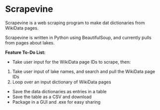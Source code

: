 # Scrapevine

Scrapevine is a web scraping program to make dat dictionaries from WikiData pages. 

Scrapevine is written in Python using BeautifulSoup, and currently pulls from pages about lakes.

**Feature To-Do List:**

* Take user input for the WikiData page IDs to scrape, then:
1. Take user input of lake names, and search and pull the WikiData page IDs
2. Loop over an input dictionary of WikiData pages
* Save the data dictionaries as entries in a table
* Save the table as a CSV and download
* Package in a GUI and .exe for easy sharing

